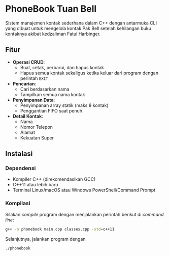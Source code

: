 # PhoneBook Tuan Bell

Sistem manajemen kontak sederhana dalam C++ dengan antarmuka CLI yang dibuat untuk mengelola kontak Pak Bell setelah kehilangan buku kontaknya akibat kedzaliman Fatui Harbinger.

## Fitur
- **Operasi CRUD**:
  - Buat, cetak, perbarui, dan hapus kontak
  - Hapus semua kontak sekaligus ketika keluar dari program dengan perintah `EXIT`
- **Pencarian**:
  - Cari berdasarkan nama
  - Tampilkan semua nama kontak
- **Penyimpanan Data**:
  - Penyimpanan array statik (maks 8 kontak)
  - Penggantian FIFO saat penuh
- **Detail Kontak**:
  - Nama
  - Nomor Telepon
  - Alamat
  - Kekuatan Super

## Instalasi
### Dependensi
- Kompiler C++ (direkomendasikan GCC)
- C++11 atau lebih baru
- Terminal Linux/macOS atau Windows PowerShell/Command Prompt

### Kompilasi
Silakan *compile* program dengan menjalankan perintah berikut di *command line*:
```bash
g++ -o phonebook main.cpp classes.cpp -std=c++11 
```

Selanjutnya, jalankan program dengan
```bash
./phonebook
```
